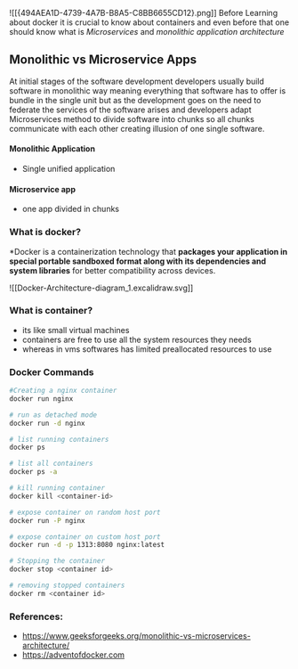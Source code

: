 ![[{494AEA1D-4739-4A7B-B8A5-C8BB6655CD12}.png]]
Before Learning about docker it is crucial to know about containers and even before that one should know what is *Microservices* and *monolithic application architecture*

## Monolithic vs Microservice Apps

At initial stages of the software development developers usually build software in monolithic way meaning everything that software has to offer is bundle in the single unit but as the development goes on the need to federate the services of the software arises and developers adapt Microservices method to divide software into chunks so all chunks communicate with each other creating illusion of one single software.

#### Monolithic Application
- Single unified application

#### Microservice app
- one app divided in chunks
### What is docker?

*Docker is a containerization technology that **packages your application in special portable sandboxed format along with its dependencies and system libraries** for better compatibility across devices.

![[Docker-Architecture-diagram_1.excalidraw.svg]]
### What is container?
- its like small virtual machines
- containers are free to use all the system resources they needs
- whereas in vms softwares has limited preallocated resources to use

### Docker Commands

```sh
#Creating a nginx container
docker run nginx

# run as detached mode
docker run -d nginx

# list running containers
docker ps 

# list all containers
docker ps -a

# kill running container
docker kill <container-id>

# expose container on random host port
docker run -P nginx

# expose container on custom host port
docker run -d -p 1313:8080 nginx:latest

# Stopping the container
docker stop <container id>

# removing stopped containers
docker rm <container id>

```
### References:
- https://www.geeksforgeeks.org/monolithic-vs-microservices-architecture/
- https://adventofdocker.com


